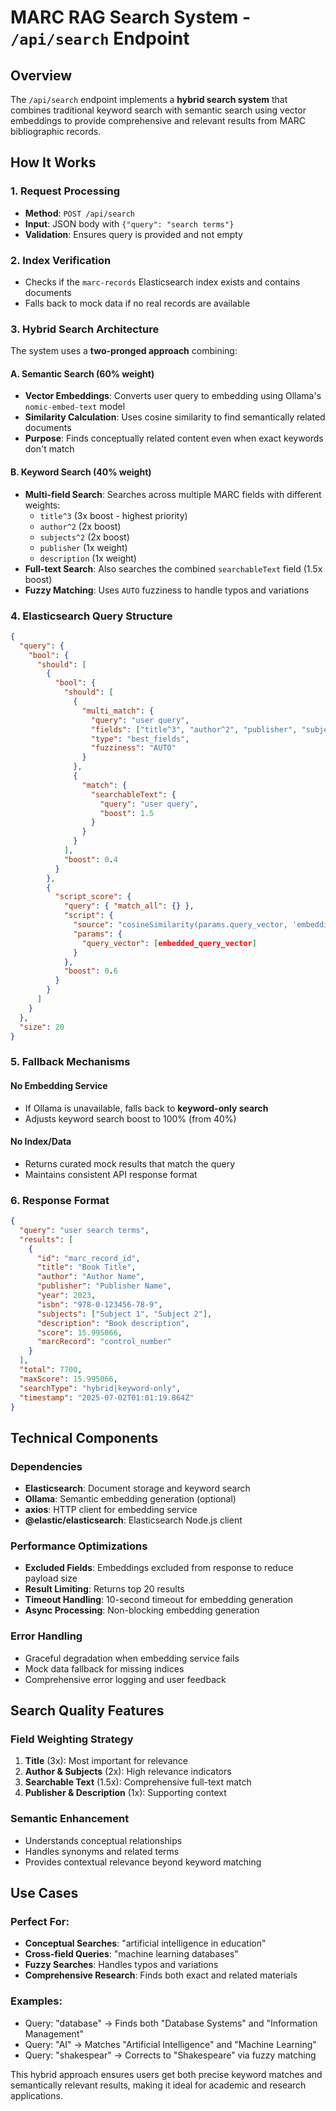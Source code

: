 # MARC RAG Search System - `/api/search` Endpoint

## Overview

The `/api/search` endpoint implements a **hybrid search system** that combines traditional keyword search with semantic search using vector embeddings to provide comprehensive and relevant results from MARC bibliographic records.

## How It Works

### 1. Request Processing
- **Method**: `POST /api/search`
- **Input**: JSON body with `{"query": "search terms"}`
- **Validation**: Ensures query is provided and not empty

### 2. Index Verification
- Checks if the `marc-records` Elasticsearch index exists and contains documents
- Falls back to mock data if no real records are available

### 3. Hybrid Search Architecture

The system uses a **two-pronged approach** combining:

#### A. Semantic Search (60% weight)
- **Vector Embeddings**: Converts user query to embedding using Ollama's `nomic-embed-text` model
- **Similarity Calculation**: Uses cosine similarity to find semantically related documents
- **Purpose**: Finds conceptually related content even when exact keywords don't match

#### B. Keyword Search (40% weight)
- **Multi-field Search**: Searches across multiple MARC fields with different weights:
  - `title^3` (3x boost - highest priority)
  - `author^2` (2x boost)
  - `subjects^2` (2x boost)
  - `publisher` (1x weight)
  - `description` (1x weight)
- **Full-text Search**: Also searches the combined `searchableText` field (1.5x boost)
- **Fuzzy Matching**: Uses `AUTO` fuzziness to handle typos and variations

### 4. Elasticsearch Query Structure

```json
{
  "query": {
    "bool": {
      "should": [
        {
          "bool": {
            "should": [
              {
                "multi_match": {
                  "query": "user query",
                  "fields": ["title^3", "author^2", "publisher", "subjects^2", "description"],
                  "type": "best_fields",
                  "fuzziness": "AUTO"
                }
              },
              {
                "match": {
                  "searchableText": {
                    "query": "user query",
                    "boost": 1.5
                  }
                }
              }
            ],
            "boost": 0.4
          }
        },
        {
          "script_score": {
            "query": { "match_all": {} },
            "script": {
              "source": "cosineSimilarity(params.query_vector, 'embedding') + 1.0",
              "params": {
                "query_vector": [embedded_query_vector]
              }
            },
            "boost": 0.6
          }
        }
      ]
    }
  },
  "size": 20
}
```

### 5. Fallback Mechanisms

#### No Embedding Service
- If Ollama is unavailable, falls back to **keyword-only search**
- Adjusts keyword search boost to 100% (from 40%)

#### No Index/Data
- Returns curated mock results that match the query
- Maintains consistent API response format

### 6. Response Format

```json
{
  "query": "user search terms",
  "results": [
    {
      "id": "marc_record_id",
      "title": "Book Title",
      "author": "Author Name",
      "publisher": "Publisher Name",
      "year": 2023,
      "isbn": "978-0-123456-78-9",
      "subjects": ["Subject 1", "Subject 2"],
      "description": "Book description",
      "score": 15.995066,
      "marcRecord": "control_number"
    }
  ],
  "total": 7700,
  "maxScore": 15.995066,
  "searchType": "hybrid|keyword-only",
  "timestamp": "2025-07-02T01:01:19.864Z"
}
```

## Technical Components

### Dependencies
- **Elasticsearch**: Document storage and keyword search
- **Ollama**: Semantic embedding generation (optional)
- **axios**: HTTP client for embedding service
- **@elastic/elasticsearch**: Elasticsearch Node.js client

### Performance Optimizations
- **Excluded Fields**: Embeddings excluded from response to reduce payload size
- **Result Limiting**: Returns top 20 results
- **Timeout Handling**: 10-second timeout for embedding generation
- **Async Processing**: Non-blocking embedding generation

### Error Handling
- Graceful degradation when embedding service fails
- Mock data fallback for missing indices
- Comprehensive error logging and user feedback

## Search Quality Features

### Field Weighting Strategy
1. **Title** (3x): Most important for relevance
2. **Author & Subjects** (2x): High relevance indicators  
3. **Searchable Text** (1.5x): Comprehensive full-text match
4. **Publisher & Description** (1x): Supporting context

### Semantic Enhancement
- Understands conceptual relationships
- Handles synonyms and related terms
- Provides contextual relevance beyond keyword matching

## Use Cases

### Perfect For:
- **Conceptual Searches**: "artificial intelligence in education"
- **Cross-field Queries**: "machine learning databases"
- **Fuzzy Searches**: Handles typos and variations
- **Comprehensive Research**: Finds both exact and related materials

### Examples:
- Query: "database" → Finds both "Database Systems" and "Information Management"
- Query: "AI" → Matches "Artificial Intelligence" and "Machine Learning"
- Query: "shakespear" → Corrects to "Shakespeare" via fuzzy matching

This hybrid approach ensures users get both precise keyword matches and semantically relevant results, making it ideal for academic and research applications.